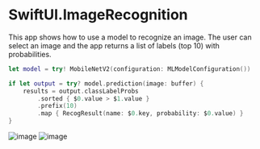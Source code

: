 # SwiftUI.ImageRecognition

This app shows how to use a model to recognize an image. The user can select an image and the app returns a list of labels (top 10) with probabilities.

```Swift
let model = try! MobileNetV2(configuration: MLModelConfiguration())

if let output = try? model.prediction(image: buffer) {
    results = output.classLabelProbs
        .sorted { $0.value > $1.value }
        .prefix(10)
        .map { RecogResult(name: $0.key, probability: $0.value) }
}
```

![image](https://user-images.githubusercontent.com/15805568/143957197-3379c184-b15f-4a51-9377-1c6fd1d8a951.png)
![image](https://user-images.githubusercontent.com/15805568/143957044-8cd61255-808e-4d7a-ac62-d21e200f589c.png)

